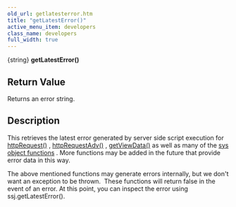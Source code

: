 ```yaml
---
old_url: getlatesterror.htm
title: "getLatestError()"
active_menu_item: developers
class_name: developers
full_width: true
---
```



{string} **getLatestError()**

## Return Value

Returns an error string.

## Description

This retrieves the latest error generated by server side script execution for [httpRequest()](/developers/documentation/scripting-apis/server-side-api/ssj-object/web-service-calls/httprequest2) , [httpRequestAdv()](/developers/documentation/scripting-apis/server-side-api/ssj-object/web-service-calls/httprequestadv) , [getViewData()](/developers/documentation/scripting-apis/server-side-api/ssj-object/database/getviewdata2) as well as many of the [sys object functions](/developers/documentation/scripting-apis/server-side-api/sys-object/) . More functions may be added in the future that provide error data in this way.

The above mentioned functions may generate errors internally, but we don't want an exception to be thrown.  These functions will return false in the event of an error. At this point, you can inspect the error using ssj.getLatestError().

